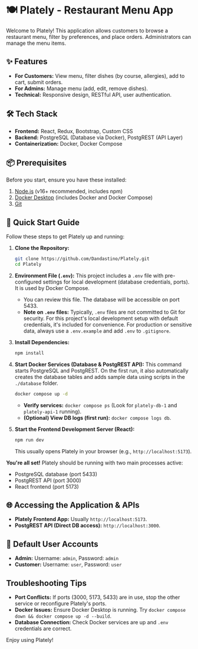 # 🍽️ Plately - Restaurant Menu App

Welcome to Plately! This application allows customers to browse a restaurant menu, filter by preferences, and place orders. Administrators can manage the menu items.

## ✨ Features

*   **For Customers:** View menu, filter dishes (by course, allergies), add to cart, submit orders.
*   **For Admins:** Manage menu (add, edit, remove dishes).
*   **Technical:** Responsive design, RESTful API, user authentication.

## 🛠️ Tech Stack

*   **Frontend:** React, Redux, Bootstrap, Custom CSS
*   **Backend:** PostgreSQL (Database via Docker), PostgREST (API Layer)
*   **Containerization:** Docker, Docker Compose

## 📦 Prerequisites

Before you start, ensure you have these installed:

1.  [Node.js](https://nodejs.org/) (v16+ recommended, includes npm)
2.  [Docker Desktop](https://www.docker.com/products/docker-desktop/) (includes Docker and Docker Compose)
3.  [Git](https://git-scm.com/)

## 🚀 Quick Start Guide

Follow these steps to get Plately up and running:

1.  **Clone the Repository:**
    ```bash
    git clone https://github.com/Dandastino/Plately.git
    cd Plately
    ```

2.  **Environment File (`.env`):**
    This project includes a `.env` file with pre-configured settings for local development (database credentials, ports). It is used by Docker Compose.
    *   You can review this file. The database will be accessible on port 5433.
    *   **Note on `.env` files:** Typically, `.env` files are not committed to Git for security. For this project's local development setup with default credentials, it's included for convenience. For production or sensitive data, always use a `.env.example` and add `.env` to `.gitignore`.

3.  **Install Dependencies:**
    ```bash
    npm install
    ```

4.  **Start Docker Services (Database & PostgREST API):**
    This command starts PostgreSQL and PostgREST. On the first run, it also automatically creates the database tables and adds sample data using scripts in the `./database` folder.
    ```bash
    docker compose up -d
    ```
    *   **Verify services:** `docker compose ps` (Look for `plately-db-1` and `plately-api-1` running).
    *   **(Optional) View DB logs (first run):** `docker compose logs db`.

5.  **Start the Frontend Development Server (React):**
    ```bash
    npm run dev
    ```
    This usually opens Plately in your browser (e.g., `http://localhost:5173`).

**You're all set!** Plately should be running with two main processes active:
- PostgreSQL database (port 5433)
- PostgREST API (port 3000)
- React frontend (port 5173)

## 🌐 Accessing the Application & APIs

*   **Plately Frontend App:** Usually `http://localhost:5173`.
*   **PostgREST API (Direct DB access):** `http://localhost:3000`.

## 👤 Default User Accounts

*   **Admin:** Username: `admin`, Password: `admin`
*   **Customer:** Username: `user`, Password: `user`

## Troubleshooting Tips

*   **Port Conflicts:** If ports (3000, 5173, 5433) are in use, stop the other service or reconfigure Plately's ports.
*   **Docker Issues:** Ensure Docker Desktop is running. Try `docker compose down && docker compose up -d --build`.
*   **Database Connection:** Check Docker services are up and `.env` credentials are correct.

Enjoy using Plately!

